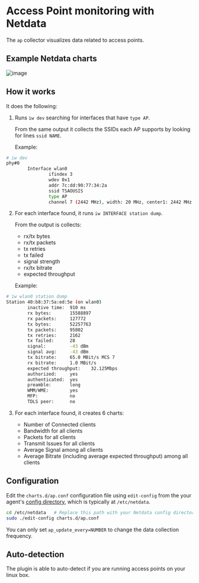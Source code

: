 # Access Point monitoring with Netdata

The `ap` collector visualizes data related to access points.

## Example Netdata charts

![image](https://cloud.githubusercontent.com/assets/2662304/12377654/9f566e88-bd2d-11e5-855a-e0ba96b8fd98.png)

## How it works

It does the following:

1.  Runs `iw dev` searching for interfaces that have `type AP`.

    From the same output it collects the SSIDs each AP supports by looking for lines `ssid NAME`.

    Example:

```sh
# iw dev
phy#0
        Interface wlan0
                ifindex 3
                wdev 0x1
                addr 7c:dd:90:77:34:2a
                ssid TSAOUSIS
                type AP
                channel 7 (2442 MHz), width: 20 MHz, center1: 2442 MHz
```

2.  For each interface found, it runs `iw INTERFACE station dump`.

    From the output is collects:

    -   rx/tx bytes
    -   rx/tx packets
    -   tx retries
    -   tx failed
    -   signal strength
    -   rx/tx bitrate
    -   expected throughput

    Example:

```sh
# iw wlan0 station dump
Station 40:b8:37:5a:ed:5e (on wlan0)
        inactive time:  910 ms
        rx bytes:       15588897
        rx packets:     127772
        tx bytes:       52257763
        tx packets:     95802
        tx retries:     2162
        tx failed:      28
        signal:         -43 dBm
        signal avg:     -43 dBm
        tx bitrate:     65.0 MBit/s MCS 7
        rx bitrate:     1.0 MBit/s
        expected throughput:    32.125Mbps
        authorized:     yes
        authenticated:  yes
        preamble:       long
        WMM/WME:        yes
        MFP:            no
        TDLS peer:      no
```

3.  For each interface found, it creates 6 charts:

    -   Number of Connected clients
    -   Bandwidth for all clients
    -   Packets for all clients
    -   Transmit Issues for all clients
    -   Average Signal among all clients
    -   Average Bitrate (including average expected throughput) among all clients

## Configuration

Edit the `charts.d/ap.conf` configuration file using `edit-config` from the your agent's [config
directory](../../../docs/step-by-step/step-04.md#find-your-netdataconf-file), which is typically at `/etc/netdata`.

```bash
cd /etc/netdata   # Replace this path with your Netdata config directory, if different
sudo ./edit-config charts.d/ap.conf
```

You can only set `ap_update_every=NUMBER` to change the data collection frequency.

## Auto-detection

The plugin is able to auto-detect if you are running access points on your linux box.

